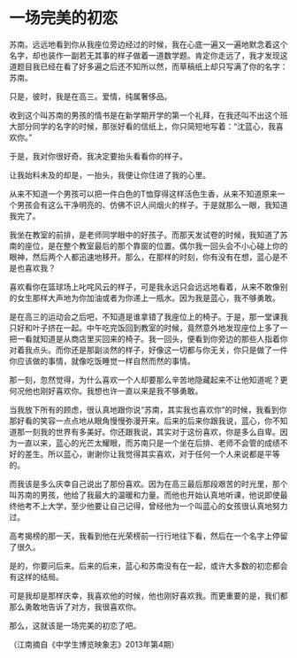 # 一场完美的初恋

苏南。远远地看到你从我座位旁边经过的时候，我在心底一遍又一遍地默念着这个名字，却也装作一副若无其事的样子做着一道数学题。肯定你走远了，我才发现这道题目我已经在看了好多遍之后还不知所以然，而草稿纸上却只写满了你的名字：苏南。 

只是，彼时，我是在高三。爱情，纯属奢侈品。 

收到这个叫苏南的男孩的情书是在新学期开学的第一个礼拜，在我还叫不出这个班大部分同学的名字的时候，那张好看的信纸上，你只简短地写着：“沈蓝心，我喜欢你。” 

于是，我对你很好奇。我决定要抬头看看你的样子。 

让我始料未及的却是，一抬头，我便让你住进了我的心里。 

从来不知道一个男孩可以把一件白色的T恤穿得这样活色生香，从来不知道原来一个男孩会有这么干净明亮的、仿佛不识人间烟火的样子。于是就那么一眼，我知道我完了。 

我坐在教室的前排，是老师同学眼中的好孩子。而那天发试卷的时候，我知道了苏南的座位，是在整个教室最后的那个靠窗的位置。偶尔我一回头会不小心碰上你的眼神，然后两个人都迅速地移开。那么，在那样的时刻，你有没有在想，蓝心是不是也喜欢我？ 

喜欢看你在篮球场上叱咤风云的样子，可是我永远只会远远地看着，从来不敢像别的女生那样大声地为你加油或者为你递上一瓶水。因为我是蓝心，我不够勇敢。 

是在高三的运动会之后吧，不知道是谁拿错了我座位上的椅子。于是，那一堂课我只好和叶子挤在一起。中午吃完饭回到教室的时候，竟然意外地发现座位上多了一把一看就知道是从商店里买回来的椅子。我一回头，便看到你旁边的那些人指着你对着我点头。而你还是那副淡然的样子，好像这一切都与你无关，你只是做了一件你应该做的事情，就像吃饭睡觉一样自然而然的事情。 

那一刻，忽然觉得，为什么喜欢一个人却要那么辛苦地隐藏起来不让他知道呢？更何况他也刚好喜欢你。我想也许一直以来是我不够勇敢。 

当我放下所有的顾虑，很认真地跟你说“苏南，其实我也喜欢你”的时候，我看到你那好看的笑容一点点地从眼角慢慢弥漫开来。后来的后来你跟我说，蓝心，你不知道那一刻我的世界有多美好。你还跟我说，其实对于这份喜欢，你是多么自卑。因为一直以来，蓝心的光芒太耀眼，而苏南只是一个坐在后排、老师不会管的成绩不好的差生。所以蓝心，谢谢你让我觉得其实喜欢，对于任何一个人来说都是平等的。 

而我该是多么庆幸自己说出了那份喜欢。因为在高三最后那段艰苦的时光里，那个叫苏南的男孩，他给了我最大的温暖和力量。而他也开始认真地听课，他说即使最终他考不上大学，至少他要让自己记得，曾经他为一个叫蓝心的女孩很认真地努力过。 

高考揭榜的那一天，我看到他在光荣榜前一行行地往下看，然后在一个名字上停留了很久。 

是的，你要问后来。后来的后来，蓝心和苏南没有在一起，或许大多数的初恋都会有这样的结局。 

可是我却是那样庆幸，我喜欢他的时候，他也刚好喜欢我。而更重要的是，我们都那么勇敢地告诉了对方，我很喜欢你。 

那么，这就该是一场完美的初恋了吧。 

（江南摘自《中学生博览映象志》2013年第4期）